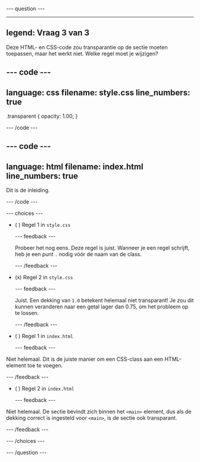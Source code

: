 \--- question ---

---

## legend: Vraag 3 van 3

Deze HTML- en CSS-code zou transparantie op de sectie moeten toepassen, maar het werkt niet. Welke regel moet je wijzigen?

## --- code ---

language: css
filename: style.css
line_numbers: true
-------------------------------------------------------

.transparent {
opacity: 1.00;
}

\--- /code ---

## --- code ---

language: html
filename: index.html
line_numbers: true
-------------------------------------------------------

<main class="transparent">
      <section>    
        <p>Dit is de inleiding.</p>
      </section>
</main>

\--- /code ---

\--- choices ---

- ( ) Regel 1 in `style.css`

  \--- feedback ---

  Probeer het nog eens. Deze regel is juist. Wanneer je een regel schrijft, heb je een punt `.` nodig vóór de naam van de class.

  \--- /feedback ---

- (x) Regel 2 in `style.css`

  \--- feedback ---

  Juist. Een dekking van `1.0` betekent helemaal niet transparant! Je zou dit kunnen veranderen naar een getal lager dan 0.75, om het probleem op te lossen.

  \--- /feedback ---

- ( ) Regel 1 in `index.html`

  \--- feedback ---

Niet helemaal. Dit is de juiste manier om een CSS-class aan een HTML-element toe te voegen.

\--- /feedback ---

- ( ) Regel 2 in `index.html`

  \--- feedback ---

Niet helemaal. De sectie bevindt zich binnen het `<main>` element, dus als de dekking correct is ingesteld voor `<main>`, is de sectie ook transparant.

\--- /feedback ---

\--- /choices ---

\--- /question ---
